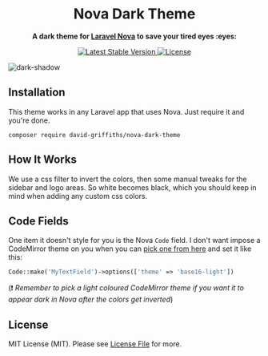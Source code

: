 
<h1 align="center">
	Nova Dark Theme
</h1>

<p align="center">
	<strong>A dark theme for <a href="https://nova.laravel.com/">Laravel Nova</a> to save your tired eyes :eyes:</strong><br>
</p>

<p align="center">
  <a href="https://packagist.org/packages/david-griffiths/nova-dark-theme">
    <img src="https://poser.pugx.org/david-griffiths/nova-dark-theme/v/stable" alt="Latest Stable Version">
  </a>
  
  <a href="https://packagist.org/packages/david-griffiths/nova-dark-theme">
    <img src="https://poser.pugx.org/david-griffiths/nova-dark-theme/license" alt="License">
  </a>
</p>


![dark-shadow](https://user-images.githubusercontent.com/1121864/51878721-8bc49d00-2368-11e9-9983-a49e9afe18d0.png)

Installation
----------

This theme works in any Laravel app that uses Nova. Just require it and you're done.

`composer require david-griffiths/nova-dark-theme`

How It Works
----------

We use a css filter to invert the colors, then some manual tweaks for the sidebar and logo areas. So white becomes black, which you should keep in mind when adding any custom css colors.

Code Fields
----------

One item it doesn't style for you is the Nova `Code` field. I don't want impose a CodeMirror theme on you when you can [pick one from here](https://codemirror.net/demo/theme.html#default) and set it like this:

```php
Code::make('MyTextField')->options(['theme' => 'base16-light'])
```

(:exclamation: _Remember to pick a light coloured CodeMirror theme if you want it to appear dark in Nova after the colors get inverted_)


License
----------

MIT License (MIT). Please see [License File](LICENSE) for more.






